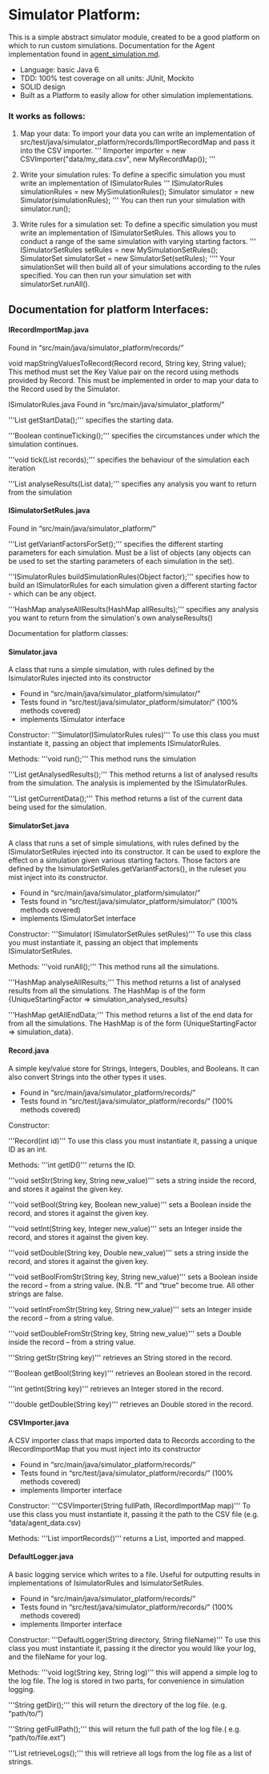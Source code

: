 # Simulator Platform:

This is a simple abstract simulator module, created to be a good platform on which to run custom simulations. Documentation for the Agent implementation found in [agent_simulation.md](agent_simulation.md).

* Language: basic Java 6.
* TDD: 100% test coverage on all units: JUnit, Mockito
* SOLID design
* Built as a Platform to easily allow for other simulation implementations.

### It works as follows:

1. Map your data:
To import your data you can write an implementation of src/test/java/simulator_platform/records/IImportRecordMap and pass it into the CSV importer. 
'''
    IImporter importer = new CSVImporter("data/my_data.csv", new MyRecordMap());
'''

2. Write your simulation rules:
To define a specific simulation you must write an implementation of ISimulatorRules
'''
    ISimulatorRules simulationRules = new MySimulationRules();
    Simulator simulator = new Simulator(simulationRules);
'''
You can then run your simulation with simulator.run();


3. Write rules for a simulation set:
To define a specific simulation you must write an implementation of ISimulatorSetRules. This allows you to conduct a range of the same simulation with varying starting factors.
'''
    ISimulatorSetRules setRules = new MySimulationSetRules();
    SimulatorSet simulatorSet = new SimulatorSet(setRules);
''''
Your simulationSet will then build all of your simulations according to the rules specified.
You can then run your simulation set with simulatorSet.runAll().



## Documentation for platform Interfaces:

#### IRecordImportMap.java
Found in “src/main/java/simulator_platform/records/”

void mapStringValuesToRecord(Record record, String key, String value);
    This method must set the Key Value pair on the record using methods provided by Record. This must be implemented in order to map your data to the Record used by the Simulator.


ISimulatorRules.java
Found in “src/main/java/simulator_platform/”

'''List<Record> getStartData();'''
    specifies the starting data.

'''Boolean continueTicking();'''
    specifies the circumstances under which the simulation continues.

'''void tick(List<Record> records);'''
    specifies the behaviour of the simulation each iteration

'''List analyseResults(List data);'''
    specifies any analysis you want to return from the simulation



#### ISimulatorSetRules.java
Found in “src/main/java/simulator_platform/”

'''List getVariantFactorsForSet();'''
    specifies the different starting parameters for each simulation. Must be a list of objects (any objects can be used to set the starting parameters of each simulation in the set).

'''ISimulatorRules buildSimulationRules(Object factor);'''
    specifies how to build an ISimulatorRules for each simulation given a different starting factor - which can be any object.

'''HashMap analyseAllResults(HashMap allResults);'''
    specifies any analysis you want to return from the simulation's own analyseResults()



Documentation for platform classes:

#### Simulator.java
A class that runs a simple simulation, with rules defined by the  IsimulatorRules injected into its constructor

* Found in “src/main/java/simulator_platform/simulator/”
* Tests found in “src/test/java/simulator_platform/simulator/” (100% methods covered)
* implements ISimulator interface

Constructor:
'''Simulator(ISimulatorRules rules)'''
	To use this class you must instantiate it, passing an object that implements ISimulatorRules.

Methods:
'''void run();'''
	This method runs the simulation

'''List getAnalysedResults();'''
	This method returns a list of analysed results from the simulation. The analysis is implemented by the  ISimulatorRules.

'''List getCurrentData();'''
	This method returns a list of the current data being used for the simulation.


#### SimulatorSet.java
A class that runs a  set of simple simulations, with rules defined by the  ISimulatorSetRules injected into its constructor. It can be used to explore the effect on a simulation given various starting factors. Those factors are defined by the IsimulatorSetRules.getVariantFactors(), in the ruleset you mist inject into its constructor.

* Found in “src/main/java/simulator_platform/simulator/”
* Tests found in “src/test/java/simulator_platform/simulator/” (100% methods covered)
* implements ISimulatorSet interface

Constructor:
'''Simulator( ISimulatorSetRules setRules)'''
	To use this class you must instantiate it, passing an object that implements ISimulatorSetRules.

Methods:
'''void runAll();'''
	This method runs all the simulations.

'''HashMap analyseAllResults;'''
	This method returns a list of analysed results from all the simulations.
	The HashMap is of the form {UniqueStartingFactor => simulation_analysed_results}

'''HashMap getAllEndData;'''
	This method returns a list of the end data for from all the simulations.
	The HashMap is of the form {UniqueStartingFactor => simulation_data}.


#### Record.java
A simple key/value store for Strings, Integers, Doubles, and Booleans. It can also convert Strings into the other types it uses.

* Found in “src/main/java/simulator_platform/records/”
* Tests found in “src/test/java/simulator_platform/records/” (100% methods covered)

Constructor:

'''Record(int id)'''
	To use this class you must instantiate it, passing a unique ID as an int.

Methods:
'''int getID()'''
    returns the ID.

'''void setStr(String key, String new_value)'''
    sets a string inside the record, and stores it against the given key.

'''void setBool(String key, Boolean new_value)'''
    sets a Boolean inside the record, and stores it against the given key.

'''void setInt(String key, Integer new_value)'''
    sets an Integer inside the record, and stores it against the given key.

'''void setDouble(String key, Double new_value)'''
    sets a string inside the record, and stores it against the given key.

'''void setBoolFromStr(String key, String new_value)'''
    sets a Boolean inside the record – from a string value. (N.B. “1” and “true” become true. All other strings are false.

'''void setIntFromStr(String key, String new_value)'''
    sets an Integer inside the record – from a string value.

'''void setDoubleFromStr(String key, String new_value)'''
    sets a Double inside the record – from a string value.

'''String getStr(String key)'''
	retrieves an String stored in the record.

'''Boolean getBool(String key)'''
	retrieves an Boolean stored in the record.

'''int getInt(String key)'''
	retrieves an Integer stored in the record.

'''double getDouble(String key)'''
	retrieves an Double stored in the record.



#### CSVImporter.java
A CSV importer class that maps imported data to Records according to the IRecordImportMap that you must inject into its constructor

* Found in “src/main/java/simulator_platform/records/”
* Tests found in “src/test/java/simulator_platform/records/” (100% methods covered)
* implements IImporter interface

Constructor:
'''CSVImporter(String fullPath, IRecordImportMap map)'''
	To use this class you must instantiate it, passing it the path to the CSV file (e.g. “data/agent_data.csv)


Methods:
'''List<Record> importRecords()'''
	returns a List<Records>, imported and mapped.



#### DefaultLogger.java
A basic logging service which writes to a file. Useful for outputting results in implementations of IsimulatorRules and IsimulatorSetRules.

* Found in “src/main/java/simulator_platform/records/”
* Tests found in “src/test/java/simulator_platform/records/” (100% methods covered)
* implements IImporter interface

Constructor:
'''DefaultLogger(String directory, String fileName)'''
	To use this class you must instantiate it, passing it the director you would like your log, and the fileName for your log.

Methods:
'''void log(String key, String log)'''
	this will append a simple log to the log file. The log is stored in two parts, for convenience in simulation logging.

'''String getDir();'''
	this will return the directory of the log file. (e.g. “path/to/”)

'''String getFullPath();'''
	this will return the full path of the log file.( e.g. “path/to/file.ext”)

'''List retrieveLogs();'''
	this will retrieve all logs from the log file as a list of strings.
